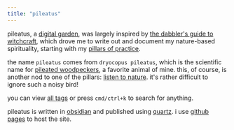 ```yaml
---
title: "pileatus"
---
```


pileatus, a [digital garden](https://jzhao.xyz/posts/digital-gardening/), was largely inspired by [the dabbler's guide to witchcraft](the%20dabbler's%20guide%20to%20witchcraft.md), which drove me to write out and document my nature-based spirituality, starting with my [pillars of practice](pillars%20of%20practice.md).

the name `pileatus` comes from `dryocopus pileatus`, which is the scientific name for [pileated woodpeckers](https://en.wikipedia.org/wiki/Pileated_woodpecker), a favorite animal of mine. this, of course, is another nod to one of the pillars: [listen to nature](listen%20to%20nature.md). it's rather difficult to ignore such a noisy bird!

you can view [all tags](/tags) or press `cmd/ctrl+k` to search for anything.

pileatus is written in [obsidian](https://obsidian.md/) and published using [quartz](https://github.com/jackyzha0/quartz). i use [github pages](https://github.com) to host the site.